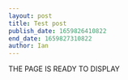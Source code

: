 ```yaml
---
layout: post
title: Test post
publish_date: 1659826410822
end_date: 1659827310822
author: Ian
---
```

THE PAGE IS READY TO DISPLAY
